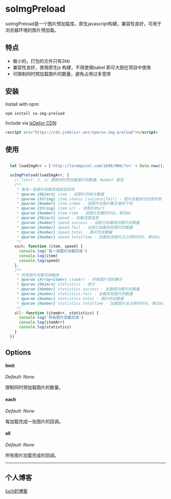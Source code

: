 # soImgPreload
soImgPreload是一个图片预加载库。原生javascript构建，兼容性良好，可用于浏览器环境的图片预加载。
## 特点
- 极小的。打包的文件只有2kb
- 兼容性良好，使用原生js 构建，不用使用babel 即可大胆在项目中使用
- 可限制同时预加载图片的数量，避免占用过多宽带
## 安装
Install with npm:

```
npm install so-img-preload
```

Include via [jsDelivr CDN](https://cdn.jsdelivr.net/npm/so-img-preload):

```html
<script src="https://cdn.jsdelivr.net/npm/so-img-preload"></script>
```

## 使用
```javascript

  let loadImgArr = ['http://lorempixel.com/1600/900/?v=' + Date.now(), 'http://lorempixel.com/1600/901/?v=' + Date.now(), 'http://lorempixel.com/1600/902/?v=' + Date.now()]

  soImgPreload(loadImgArr, {
    // limit: 2, // 限制同时预加载图片的数量。Number 类型
    /**
     * 每有一张图片加载完成就会回调
     * @param {Object} item - 该图片的相关数据
     * @param {String} item.status [success|fail] - 图片加载成功还是失败
     * @param {Number} item.index - 该图片在图片集合里的下标
     * @param {String} item.url - 该图片的url
     * @param {Number} item.time - 该图片加载的时长，单位ms
     * @param {Object} speed - 加载进度信息
     * @param {Number} speed.success - 当前已加载成功图片的数量
     * @param {Number} speed.fail - 当前已加载失败图片的数量
     * @param {Number} speed.total - 图片的总数量
     * @param {Number} speed.totalTime - 加载到该图片已占用的时长，单位ms
     */
    each: function (item, speed) {
      console.log('有一张图片加载完成')
      console.log(item)
      console.log(speed)
    },
    /**
     * 所有图片加载完成触发
     * @param {Array<item>} itemArr - 所有图片项的集合
     * @param {Object} statistics - 统计
     * @param {Number} statistics.success - 加载成功图片的数量
     * @param {Number} statistics.fail - 加载失败图片的数量
     * @param {Number} statistics.total - 图片的总数量
     * @param {Number} statistics.totalTime - 加载图片总占用的时长，单位ms
     */
    all: function (itemArr, statistics) {
      console.log('所有图片加载完成')
      console.log(itemArr)
      console.log(statistics)
    }
  })
```

## Options
#### **limit**
*Default: None*

限制同时预加载图片的数量。

#### **each**
*Default: None*

每加载完成一张图片的回调。

#### **all**
*Default: None*

所有图片加载完成的回调。


---


## 个人博客
[luch的博客](https://www.quanzhan.co)

<!--
feat 新功能
fix Bug 修复
docs 文档更新
style 代码的格式，标点符号的更新
refactor 代码重构
perf 性能优化
test 测试更新
build 构建系统或者包依赖更新
ci CI 配置，脚本文件等更新
chore 非 src 或者 测试文件的更新
revert commit 回退
-->
